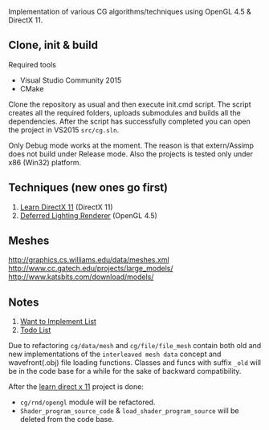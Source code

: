 Implementation of various CG algorithms/techniques using OpenGL 4.5 & DirectX 11.

## Clone, init & build
Required tools
- Visual Studio Community 2015
- CMake

Clone the repository as usual and then execute init.cmd script. The script creates all the required folders, uploads submodules and builds all the dependencies. After the script has successfully completed you can open the project in VS2015 ```src/cg.sln```.

Only Debug mode works at the moment. The reason is that extern/Assimp does not build under Release mode. Also the projects is tested only under x86 (Win32) platform.

## Techniques (new ones go first)
1. [Learn DirectX 11](https://github.com/ref2401/cg/wiki/Learn-DirectX-11) (DirectX 11)
2. [Deferred Lighting Renderer](https://github.com/ref2401/cg/wiki/Deferred-Lighting-Renderer) (OpenGL 4.5)

## Meshes
http://graphics.cs.williams.edu/data/meshes.xml
http://www.cc.gatech.edu/projects/large_models/
http://www.katsbits.com/download/models/

## Notes
1. [Want to Implement List](https://github.com/ref2401/cg/wiki#wanna-implement)
2. [Todo List](https://github.com/ref2401/cg/wiki#todo)

Due to refactoring `cg/data/mesh` and `cg/file/file_mesh` contain both old and new implementations of the `interleaved mesh data` concept and wavefront(.obj) file loading functions. Classes and funcs with suffix `_old` will be in the code base for a while for the sake of backward compatibility. 

After the [learn direct x 11](https://github.com/ref2401/cg/wiki/Learn-DirectX-11) project is done:
- `cg/rnd/opengl` module will be refactored.
- `Shader_program_source_code` & `load_shader_program_source` will be deleted from the code base.
